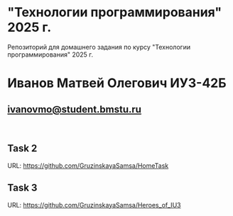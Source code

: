 # "Технологии программирования" 2025 г.
Репозиторий для домашнего задания по курсу "Технологии программирования" 2025 г.

# Иванов Матвей Олегович ИУ3-42Б
## ivanovmo@student.bmstu.ru
​
## Task 2
URL: https://github.com/GruzinskayaSamsa/HomeTask
​
## Task 3
URL: https://github.com/GruzinskayaSamsa/Heroes_of_IU3
